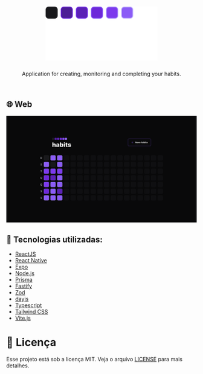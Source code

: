 <h1 align="center">
  <img src="./.github/logo.svg" alt="Logo" />
</h1>

<p align="center">
  Application for creating, monitoring and completing your habits.
</p>

<br />

## :globe_with_meridians: Web

<img src="./.github/banner_web.png" alt="Logo" />

<br />

## :rocket: Tecnologias utilizadas:

- [ReactJS](https://reactjs.org)
- [React Native](https://reactnative.dev)
- [Expo](https://expo.dev)
- [Node.js](http://nodejs.org/)
- [Prisma](https://www.prisma.io)
- [Fastify](https://www.fastify.io)
- [Zod](https://zod.dev)
- [dayjs](https://day.js.org/en/)
- [Typescript](https://www.typescriptlang.org)
- [Tailwind CSS](https://tailwindcss.com)
- [Vite.js](https://vitejs.dev)

# :memo: Licença

Esse projeto está sob a licença MIT. Veja o arquivo [LICENSE](LICENSE.md) para mais detalhes.
